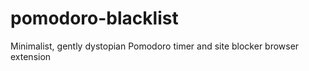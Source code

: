 # pomodoro-blacklist
Minimalist, gently dystopian Pomodoro timer and site blocker browser extension
